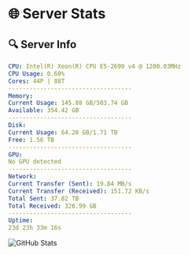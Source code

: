 # 🌐 Server Stats
## 🔍 Server Info
```yaml
CPU: Intel(R) Xeon(R) CPU E5-2699 v4 @ 1200.03MHz
CPU Usage: 0.60%
Cores: 44P | 88T
-----------------------------------
Memory:
Current Usage: 145.88 GB/503.74 GB
Available: 354.42 GB
-----------------------------------
Disk:
Current Usage: 64.20 GB/1.71 TB
Free: 1.56 TB
-----------------------------------
GPU:
No GPU detected
-----------------------------------
Network:
Current Transfer (Sent): 19.84 MB/s
Current Transfer (Received): 151.72 KB/s
Total Sent: 37.82 TB
Total Received: 326.99 GB
-----------------------------------
Uptime:
23d 23h 33m 16s
```
![GitHub Stats](https://img.shields.io/badge/Updated-2025-03-31_20:56:05-blue)